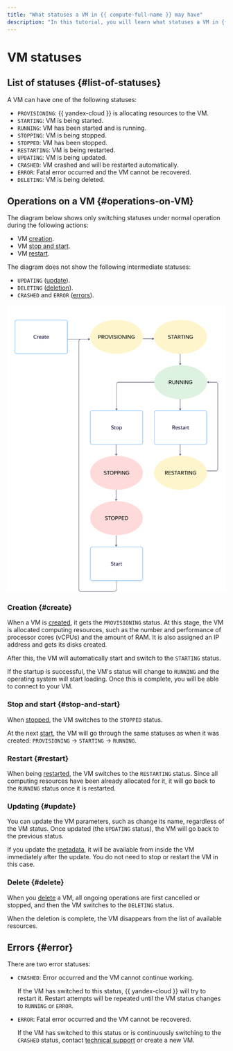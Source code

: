 ```yaml
---
title: "What statuses a VM in {{ compute-full-name }} may have"
description: "In this tutorial, you will learn what statuses a VM in {{ compute-name }} may have."
---
```


# VM statuses

## List of statuses {#list-of-statuses}

A VM can have one of the following statuses:

- `PROVISIONING`: {{ yandex-cloud }} is allocating resources to the VM.
- `STARTING`: VM is being started.
- `RUNNING`: VM has been started and is running.
- `STOPPING`: VM is being stopped.
- `STOPPED`: VM has been stopped.
- `RESTARTING`: VM is being restarted.
- `UPDATING`: VM is being updated.
- `CRASHED`: VM crashed and will be restarted automatically.
- `ERROR`: Fatal error occurred and the VM cannot be recovered.
- `DELETING`: VM is being deleted.

## Operations on a VM {#operations-on-VM}

The diagram below shows only switching statuses under normal operation during the following actions:

- VM [creation](#create).
- VM [stop and start](#stop-and-start).
- VM [restart](#restart).

The diagram does not show the following intermediate statuses:

- `UPDATING` ([update](#update)).
- `DELETING` ([deletion](#delete)).
- `CRASHED` and `ERROR` ([errors](#error)).

![image](../../_assets/compute/create-and-run.svg)

### Creation {#create}

When a VM is [created](../operations/vm-create/create-linux-vm.md), it gets the `PROVISIONING` status. At this stage, the VM is allocated computing resources, such as the number and performance of processor cores (vCPUs) and the amount of RAM. It is also assigned an IP address and gets its disks created.

After this, the VM will automatically start and switch to the `STARTING` status.

If the startup is successful, the VM's status will change to `RUNNING` and the operating system will start loading. Once this is complete, you will be able to connect to your VM.

### Stop and start {#stop-and-start}

When [stopped](../operations/vm-control/vm-stop-and-start.md#stop), the VM switches to the `STOPPED` status.

At the next [start](../operations/vm-control/vm-stop-and-start.md#start), the VM will go through the same statuses as when it was created: `PROVISIONING` → `STARTING` → `RUNNING`.

### Restart {#restart}

When being [restarted](../operations/vm-control/vm-stop-and-start.md#restart), the VM switches to the `RESTARTING` status. Since all computing resources have been already allocated for it, it will go back to the `RUNNING` status once it is restarted.

### Updating {#update}

You can update the VM parameters, such as change its name, regardless of the VM status. Once updated (the `UPDATING` status), the VM will go back to the previous status.

If you update the [metadata](vm-metadata.md), it will be available from inside the VM immediately after the update. You do not need to stop or restart the VM in this case.

### Delete {#delete}

When you [delete](../operations/vm-control/vm-delete.md) a VM, all ongoing operations are first cancelled or stopped, and then the VM switches to the `DELETING` status.

When the deletion is complete, the VM disappears from the list of available resources.

## Errors {#error}

There are two error statuses:

- `CRASHED`: Error occurred and the VM cannot continue working.

    If the VM has switched to this status, {{ yandex-cloud }} will try to restart it. Restart attempts will be repeated until the VM status changes to `RUNNING` or `ERROR`.

- `ERROR`: Fatal error occurred and the VM cannot be recovered.

    If the VM has switched to this status or is continuously switching to the `CRASHED` status, contact [technical support](../../support/overview.md) or create a new VM.

